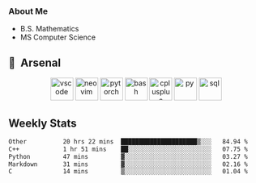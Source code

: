 ### About Me

- B.S. Mathematics
- MS Computer Science

<h2> 🚀 &nbsp;Arsenal</h2>

<p align="center">

<img src="https://cdn.jsdelivr.net/gh/devicons/devicon/icons/vscode/vscode-original.svg" alt="vscode" width="45" height="45"/>
<img src="https://cdn.jsdelivr.net/gh/devicons/devicon@latest/icons/neovim/neovim-original.svg" alt="neovim" width = "45" height = "45"/>
<img src="https://cdn.jsdelivr.net/gh/devicons/devicon@latest/icons/pytorch/pytorch-original.svg" alt="pytorch" width = "45" height = "45" />
          
<img src="https://cdn.jsdelivr.net/gh/devicons/devicon/icons/bash/bash-original.svg" alt="bash" width="45" height="45"/>
<img src="https://cdn.jsdelivr.net/gh/devicons/devicon@latest/icons/cplusplus/cplusplus-original.svg" alt="cplusplus" width = "45" height = "45"/>
<img src="https://cdn.jsdelivr.net/gh/devicons/devicon@latest/icons/python/python-plain.svg" alt="py" width = "45" height = "45" />

<img src="https://cdn.jsdelivr.net/gh/devicons/devicon@latest/icons/azuresqldatabase/azuresqldatabase-original.svg" alt="sql" width = "45" height = "45"/>
          
</p>

## Weekly Stats

<!--START_SECTION:waka-->

```txt
Other          20 hrs 22 mins  █████████████████████▒░░░   84.94 %
C++            1 hr 51 mins    ██░░░░░░░░░░░░░░░░░░░░░░░   07.75 %
Python         47 mins         ▓░░░░░░░░░░░░░░░░░░░░░░░░   03.27 %
Markdown       31 mins         ▓░░░░░░░░░░░░░░░░░░░░░░░░   02.16 %
C              14 mins         ▒░░░░░░░░░░░░░░░░░░░░░░░░   01.04 %
```

<!--END_SECTION:waka-->
